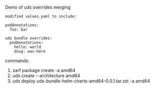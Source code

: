 Demo of uds overrides merging

```
modified values.yaml to include: 

podAnnotations:
  foo: bar

uds bundle overrides:
  podAnnotations:
    hello: world
    doug: was-here

```

commands:

1. zarf package create -a amd64
2. uds create --architecture amd64
3. uds deploy uds-bundle-helm-charts-amd64-0.0.1.tar.zst -a amd64
